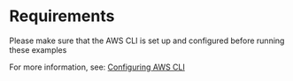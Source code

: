 # Requirements
Please make sure that the AWS CLI is set up and configured before running these examples

For more information, see: [Configuring AWS CLI](https://github.com/abbyjeet/aws-general/blob/main/setup.md)